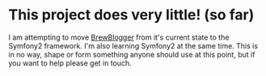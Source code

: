 This project does very little! (so far)
=======================================

I am attempting to move [BrewBlogger][1] from it's current state to the Symfony2
framework. I'm also learning Symfony2 at the same time. This is in no way, shape
or form something anyone should use at this point, but if you want to help 
please get in touch.


[1]: http://brewblogger.net/